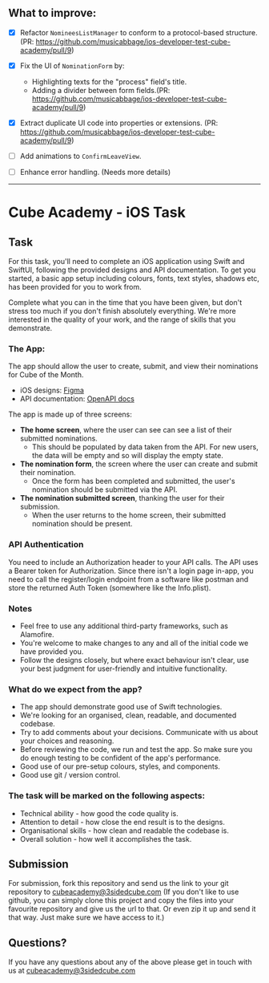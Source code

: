 ## What to improve:
- [x] Refactor `NomineesListManager` to conform to a protocol-based structure. (PR: https://github.com/musicabbage/ios-developer-test-cube-academy/pull/9)
- [x] Fix the UI of `NominationForm` by:
    - Highlighting texts for the "process" field's title.
    - Adding a divider between form fields.(PR: https://github.com/musicabbage/ios-developer-test-cube-academy/pull/9)
- [x] Extract duplicate UI code into properties or extensions. (PR: https://github.com/musicabbage/ios-developer-test-cube-academy/pull/9)
- [ ] Add animations to `ConfirmLeaveView`.
- [ ] Enhance error handling. (Needs more details)


---

# Cube Academy - iOS Task

## Task

For this task, you'll need to complete an iOS application using Swift and SwiftUI, following the provided designs and API documentation.
To get you started, a basic app setup including colours, fonts, text styles, shadows etc, has been provided for you to work from.

Complete what you can in the time that you have been given, but don't stress too much if you don't finish absolutely everything. We're more interested in the quality of your work, and the range of skills that you demonstrate.

### The App:

The app should allow the user to create, submit, and view their nominations for Cube of the Month.

- iOS designs: [Figma](https://www.figma.com/file/BAOzJacpI4IemeawyFlw5j/Mobile-Mini-Task-flow?type=design&node-id=3088-44039&mode=design&t=wgGz06wMsoOdDdnb-4)
- API documentation: [OpenAPI docs](https://cube-academy-api.cubeapis.com/docs)

The app is made up of three screens:
- **The home screen**, where the user can see can see a list of their submitted nominations.
  - This should be populated by data taken from the API. For new users, the data will be empty and so will display the empty state.
- **The nomination form**, the screen where the user can create and submit their nomination.
  - Once the form has been completed and submitted, the user's nomination should be submitted via the API.
- **The nomination submitted screen**, thanking the user for their submission.
  - When the user returns to the home screen, their submitted nomination should be present.

### API Authentication

You need to include an Authorization header to your API calls. The API uses a Bearer token for Authorization.
Since there isn't a login page in-app, you need to call the register/login endpoint from a software like postman and store the returned Auth Token (somewhere like the Info.plist).

### Notes
- Feel free to use any additional third-party frameworks, such as Alamofire.
- You're welcome to make changes to any and all of the initial code we have provided you.
- Follow the designs closely, but where exact behaviour isn't clear, use your best judgment for user-friendly and intuitive functionality.

### What do we expect from the app? 
- The app should demonstrate good use of Swift technologies. 
- We're looking for an organised, clean, readable, and documented codebase.
- Try to add comments about your decisions. Communicate with us about your choices and reasoning.
- Before reviewing the code, we run and test the app. So make sure you do enough testing to be confident of the app's performance.
- Good use of our pre-setup colours, styles, and components.
- Good use git / version control.

### The task will be marked on the following aspects:
-	Technical ability - how good the code quality is.
-	Attention to detail - how close the end result is to the designs.
-	Organisational skills - how clean and readable the codebase is.
-	Overall solution - how well it accomplishes the task.

## Submission
For submission, fork this repository and send us the link to your git repository to [cubeacademy@3sidedcube.com](mailto:cubeacademy@3sidedcube.com?subject=Cube%20Academy%20Test)
(If you don't like to use github, you can simply clone this project and copy the files into your favourite repository and give us the url to that. Or even zip it up and send it that way. Just make sure we have access to it.)

## Questions?

If you have any questions about any of the above please get in touch with us at [cubeacademy@3sidedcube.com](mailto:cubeacademy@3sidedcube.com?subject=Cube%20Academy%20Test)


